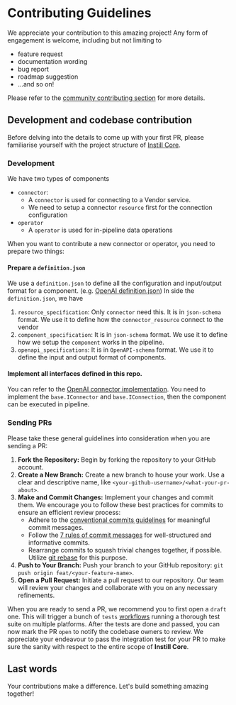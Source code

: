 # Contributing Guidelines

We appreciate your contribution to this amazing project! Any form of engagement is welcome, including but not limiting to
- feature request
- documentation wording
- bug report
- roadmap suggestion
- ...and so on!

Please refer to the [community contributing section](https://github.com/instill-ai/community#contributing) for more details.

## Development and codebase contribution

Before delving into the details to come up with your first PR, please familiarise yourself with the project structure of [Instill Core](https://github.com/instill-ai/community#instill-core).

### Development

We have two types of components
- `connector`:
  - A `connector` is used for connecting to a Vendor service.
  - We need to setup a connector `resource` first for the connection configuration
- `operator`
  - A `operator` is used for in-pipeline data operations

When you want to contribute a new connector or operator, you need to prepare two things: 

#### Prepare a `definition.json`
We use a `definition.json` to define all the configuration and input/output format for a component. (e.g. [OpenAI definition.json](https://github.com/instill-ai/connector-ai/blob/main/pkg/openai/config/definitions.json))
In side the `definition.json`, we have
1. `resource_specification`: Only `connector` need this. It is in `json-schema` format. We use it to define how the `connector_resource` connect to the vendor
2. `component_specification`: It is in `json-schema` format. We use it to define how we setup the `component` works in the pipeline.
3. `openapi_specifications`: It is in `OpenAPI-schema` format. We use it to define the input and output format of components.

#### Implement all interfaces defined in this repo.

You can refer to the [OpenAI connector implementation](https://github.com/instill-ai/connector-ai/blob/main/pkg/openai/main.go). You need to implement the `base.IConnector` and `base.IConnection`, then the component can be executed in pipeline.


### Sending PRs

Please take these general guidelines into consideration when you are sending a PR:

1. **Fork the Repository:** Begin by forking the repository to your GitHub account.
2. **Create a New Branch:** Create a new branch to house your work. Use a clear and descriptive name, like `<your-github-username>/<what-your-pr-about>`.
3. **Make and Commit Changes:** Implement your changes and commit them. We encourage you to follow these best practices for commits to ensure an efficient review process:
   - Adhere to the [conventional commits guidelines](https://www.conventionalcommits.org/) for meaningful commit messages.
   - Follow the [7 rules of commit messages](https://chris.beams.io/posts/git-commit/) for well-structured and informative commits.
   - Rearrange commits to squash trivial changes together, if possible. Utilize [git rebase](http://gitready.com/advanced/2009/03/20/reorder-commits-with-rebase.html) for this purpose.
4. **Push to Your Branch:** Push your branch to your GitHub repository: `git push origin feat/<your-feature-name>`.
5. **Open a Pull Request:** Initiate a pull request to our repository. Our team will review your changes and collaborate with you on any necessary refinements.

When you are ready to send a PR, we recommend you to first open a `draft` one. This will trigger a bunch of `tests` [workflows](https://github.com/instill-ai/component/tree/main/.github/workflows) running a thorough test suite on multiple platforms. After the tests are done and passed, you can now mark the PR `open` to notify the codebase owners to review. We appreciate your endeavour to pass the integration test for your PR to make sure the sanity with respect to the entire scope of **Instill Core**.

## Last words

Your contributions make a difference. Let's build something amazing together!